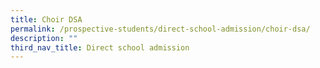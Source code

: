 ```yaml
---
title: Choir DSA
permalink: /prospective-students/direct-school-admission/choir-dsa/
description: ""
third_nav_title: Direct school admission
---
```

